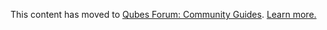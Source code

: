 This content has moved to [Qubes Forum: Community Guides](https://forum.qubes-os.org/t/fetchmail/18985). [Learn more.](https://forum.qubes-os.org/t/announcement-qubes-community-project-has-been-migrated-to-the-forum/20367/)
